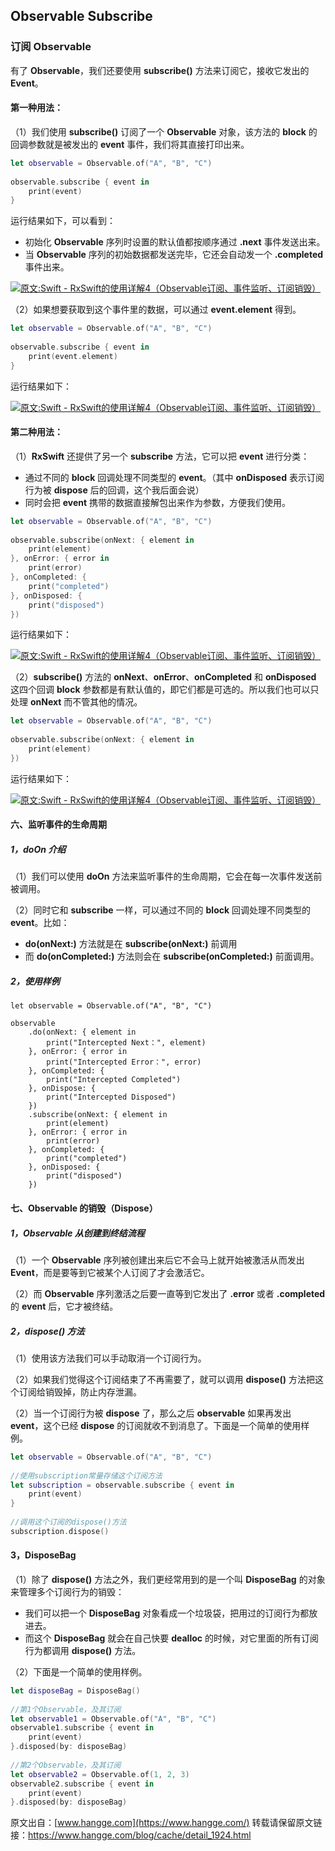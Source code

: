 ## Observable Subscribe

### 订阅 Observable

有了 **Observable**，我们还要使用 **subscribe()** 方法来订阅它，接收它发出的 **Event**。

#### 第一种用法：

（1）我们使用 **subscribe()** 订阅了一个 **Observable** 对象，该方法的 **block** 的回调参数就是被发出的 **event** 事件，我们将其直接打印出来。

```swift
let observable = Observable.of("A", "B", "C")
         
observable.subscribe { event in
    print(event)
}
```

运行结果如下，可以看到：

- 初始化 **Observable** 序列时设置的默认值都按顺序通过 **.next** 事件发送出来。
- 当 **Observable** 序列的初始数据都发送完毕，它还会自动发一个 **.completed** 事件出来。

[![原文:Swift - RxSwift的使用详解4（Observable订阅、事件监听、订阅销毁）](https://www.hangge.com/blog_uploads/201801/2018010717471550032.png)](https://www.hangge.com/blog/cache/detail_1924.html#)

（2）如果想要获取到这个事件里的数据，可以通过 **event.element** 得到。

```swift
let observable = Observable.of("A", "B", "C")
         
observable.subscribe { event in
    print(event.element)
}
```

运行结果如下：

[![原文:Swift - RxSwift的使用详解4（Observable订阅、事件监听、订阅销毁）](https://www.hangge.com/blog_uploads/201801/2018010717542538980.png)](https://www.hangge.com/blog/cache/detail_1924.html#)



#### 第二种用法：

（1）**RxSwift** 还提供了另一个 **subscribe** 方法，它可以把 **event** 进行分类：

- 通过不同的 **block** 回调处理不同类型的 **event**。（其中 **onDisposed** 表示订阅行为被 **dispose** 后的回调，这个我后面会说）
- 同时会把 **event** 携带的数据直接解包出来作为参数，方便我们使用。

```swift
let observable = Observable.of("A", "B", "C")
         
observable.subscribe(onNext: { element in
    print(element)
}, onError: { error in
    print(error)
}, onCompleted: {
    print("completed")
}, onDisposed: {
    print("disposed")
})
```

运行结果如下：

[![原文:Swift - RxSwift的使用详解4（Observable订阅、事件监听、订阅销毁）](https://www.hangge.com/blog_uploads/201801/2018010718003293771.png)](https://www.hangge.com/blog/cache/detail_1924.html#)

（2）**subscribe()** 方法的 **onNext**、**onError**、**onCompleted** 和 **onDisposed** 这四个回调 **block** 参数都是有默认值的，即它们都是可选的。所以我们也可以只处理 **onNext** 而不管其他的情况。

```swift
let observable = Observable.of("A", "B", "C")
         
observable.subscribe(onNext: { element in
    print(element)
})
```

运行结果如下：

[![原文:Swift - RxSwift的使用详解4（Observable订阅、事件监听、订阅销毁）](https://www.hangge.com/blog_uploads/201801/201801071808424549.png)](https://www.hangge.com/blog/cache/detail_1924.html#)



#### 六、监听事件的生命周期

##### 1，doOn 介绍

（1）我们可以使用 **doOn** 方法来监听事件的生命周期，它会在每一次事件发送前被调用。

（2）同时它和 **subscribe** 一样，可以通过不同的 **block** 回调处理不同类型的 **event**。比如：

- **do(onNext:)** 方法就是在 **subscribe(onNext:)** 前调用
- 而 **do(onCompleted:)** 方法则会在 **subscribe(onCompleted:)** 前面调用。

##### 2，使用样例

```
let observable = Observable.of("A", "B", "C")
 
observable
    .do(onNext: { element in
        print("Intercepted Next：", element)
    }, onError: { error in
        print("Intercepted Error：", error)
    }, onCompleted: {
        print("Intercepted Completed")
    }, onDispose: {
        print("Intercepted Disposed")
    })
    .subscribe(onNext: { element in
        print(element)
    }, onError: { error in
        print(error)
    }, onCompleted: {
        print("completed")
    }, onDisposed: {
        print("disposed")
    })
```



#### 七、Observable 的销毁（Dispose）

##### 1，Observable 从创建到终结流程

（1）一个 **Observable** 序列被创建出来后它不会马上就开始被激活从而发出 **Event**，而是要等到它被某个人订阅了才会激活它。

（2）而 **Observable** 序列激活之后要一直等到它发出了 **.error** 或者 **.completed** 的 **event** 后，它才被终结。

##### 2，dispose() 方法

（1）使用该方法我们可以手动取消一个订阅行为。

（2）如果我们觉得这个订阅结束了不再需要了，就可以调用 **dispose()** 方法把这个订阅给销毁掉，防止内存泄漏。

（2）当一个订阅行为被 **dispose** 了，那么之后 **observable** 如果再发出 **event**，这个已经 **dispose** 的订阅就收不到消息了。下面是一个简单的使用样例。

```swift
let observable = Observable.of("A", "B", "C")
         
//使用subscription常量存储这个订阅方法
let subscription = observable.subscribe { event in
    print(event)
}
         
//调用这个订阅的dispose()方法
subscription.dispose()
```



#### 3，DisposeBag

（1）除了 **dispose()** 方法之外，我们更经常用到的是一个叫 **DisposeBag** 的对象来管理多个订阅行为的销毁：

- 我们可以把一个 **DisposeBag** 对象看成一个垃圾袋，把用过的订阅行为都放进去。
- 而这个 **DisposeBag** 就会在自己快要 **dealloc** 的时候，对它里面的所有订阅行为都调用 **dispose()** 方法。

（2）下面是一个简单的使用样例。

```swift
let disposeBag = DisposeBag()
         
//第1个Observable，及其订阅
let observable1 = Observable.of("A", "B", "C")
observable1.subscribe { event in
    print(event)
}.disposed(by: disposeBag)
 
//第2个Observable，及其订阅
let observable2 = Observable.of(1, 2, 3)
observable2.subscribe { event in
    print(event)
}.disposed(by: disposeBag)
```


原文出自：[www.hangge.com](https://www.hangge.com/) 转载请保留原文链接：https://www.hangge.com/blog/cache/detail_1924.html